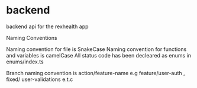 # backend
backend api for the rexhealth app 

Naming Conventions 

Naming convention for file is SnakeCase 
Naming convention for functions and variables is camelCase
All status code has been decleared as enums in enums/index.ts

Branch naming convention is action/feature-name e.g feature/user-auth , fixed/ user-validations e.t.c



